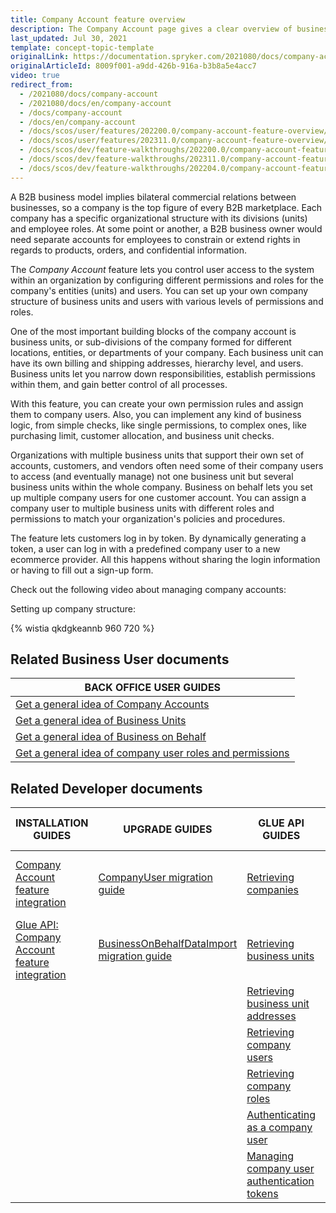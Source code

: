 ```yaml
---
title: Company Account feature overview
description: The Company Account page gives a clear overview of business’ structure, hierarchy, shipping, billing addresses, and other users in the Business Unit.
last_updated: Jul 30, 2021
template: concept-topic-template
originalLink: https://documentation.spryker.com/2021080/docs/company-account
originalArticleId: 8009f001-a9dd-426b-916a-b3b8a5e4acc7
video: true
redirect_from:
  - /2021080/docs/company-account
  - /2021080/docs/en/company-account
  - /docs/company-account
  - /docs/en/company-account
  - /docs/scos/user/features/202200.0/company-account-feature-overview/company-account-feature-overview.html
  - /docs/scos/user/features/202311.0/company-account-feature-overview/company-account-feature-overview.html
  - /docs/scos/dev/feature-walkthroughs/202200.0/company-account-feature-walkthrough/company-account-feature-walkthrough.html
  - /docs/scos/dev/feature-walkthroughs/202311.0/company-account-feature-walkthrough/company-account-feature-walkthrough.html
  - /docs/scos/dev/feature-walkthroughs/202204.0/company-account-feature-walkthrough/company-account-feature-walkthrough.html
---
```


A B2B business model implies bilateral commercial relations between businesses, so a company is the top figure of every B2B marketplace. Each company has a specific organizational structure with its divisions (units) and employee roles. At some point or another, a B2B business owner would need separate accounts for employees to constrain or extend rights in regards to products, orders, and confidential information.

The *Company Account* feature lets you control user access to the system within an organization by configuring different permissions and roles for the company's entities (units) and users. You can set up your own company structure of business units and users with various levels of permissions and roles.

One of the most important building blocks of the company account is business units, or sub-divisions of the company formed for different locations, entities, or departments of your company. Each business unit can have its own billing and shipping addresses, hierarchy level, and users. Business units let you narrow down responsibilities, establish permissions within them, and gain better control of all processes.

With this feature, you can create your own permission rules and assign them to company users. Also, you can implement any kind of business logic, from simple checks, like single permissions, to complex ones, like purchasing limit, customer allocation, and business unit checks.

Organizations with multiple business units that support their own set of accounts, customers, and vendors often need some of their company users to access (and eventually manage) not one business unit but several business units within the whole company. Business on behalf lets you set up multiple company users for one customer account. You can assign a company user to multiple business units with different roles and permissions to match your organization's policies and procedures.

The feature lets customers log in by token. By dynamically generating a token, a user can log in with a predefined company user to a new ecommerce provider. All this happens without sharing the login information or having to fill out a sign-up form.

Check out the following video about managing company accounts:

Setting up company structure:

{% wistia qkdgkeannb 960 720 %}


## Related Business User documents

|BACK OFFICE USER GUIDES|
|---|
|  [Get a general idea of Company Accounts](/docs/pbc/all/customer-relationship-management/{{page.version}}/base-shop/company-account-feature-overview/company-accounts-overview.html)  |
|  [Get a general idea of Business Units](/docs/pbc/all/customer-relationship-management/{{page.version}}/base-shop/company-account-feature-overview/business-units-overview.html)  |
|  [Get a general idea of Business on Behalf](/docs/pbc/all/customer-relationship-management/{{page.version}}/base-shop/company-account-feature-overview/business-on-behalf-overview.html)  |
|  [Get a general idea of company user roles and permissions](/docs/pbc/all/customer-relationship-management/{{page.version}}/base-shop/company-account-feature-overview/company-user-roles-and-permissions-overview.html)  |


## Related Developer documents

| INSTALLATION GUIDES | UPGRADE GUIDES| GLUE API GUIDES | TUTORIALS AND HOWTOS | REFERENCES |
|---------|---------|---------|---------|---------|
| [Company Account feature integration](/docs/pbc/all/customer-relationship-management/{{page.version}}/base-shop/install-and-upgrade/install-features/install-the-company-account-feature.html)| [CompanyUser migration guide](/docs/pbc/all/customer-relationship-management/{{page.version}}/base-shop/install-and-upgrade/upgrade-modules/upgrade-the-companyuser-module.html)  | [Retrieving companies](/docs/pbc/all/customer-relationship-management/{{page.version}}/base-shop/manage-using-glue-api/company-account/glue-api-retrieve-companies.html) |[ HowTo - Generate a token for login](/docs/pbc/all/customer-relationship-management/{{page.version}}/base-shop/generate-login-tokens.html)  | [Customer Login by Token reference information](/docs/scos/dev/feature-walkthroughs/{{page.version}}/company-account-feature-walkthrough/customer-login-by-token-reference-information.html) |
| [Glue API: Company Account feature integration](/docs/pbc/all/customer-relationship-management/{{page.version}}/base-shop/install-and-upgrade/install-glue-api/install-the-company-account-glue-api.html) | [BusinessOnBehalfDataImport migration guide](/docs/scos/dev/module-migration-guides/migration-guide-business-on-behalf-data-import.html)  | [Retrieving business units](/docs/pbc/all/customer-relationship-management/{{page.version}}/base-shop/manage-using-glue-api/company-account/glue-api-retrieve-business-units.html)  |   |   |
|   |   | [Retrieving business unit addresses](/docs/pbc/all/customer-relationship-management/{{page.version}}/base-shop/manage-using-glue-api/company-account/glue-api-retrieve-business-unit-addresses.html) |   |   |
|   |   | [Retrieving company users](/docs/pbc/all/customer-relationship-management/{{page.version}}/base-shop/manage-using-glue-api/company-account/glue-api-retrieve-company-users.html)  |   |   |
|   |   | [Retrieving company roles](/docs/pbc/all/customer-relationship-management/{{page.version}}/base-shop/manage-using-glue-api/company-account/glue-api-retrieve-company-roles.html)  |   |   |
|   |   | [Authenticating as a company user](/docs/pbc/all/identity-access-management/{{page.version}}/manage-using-glue-api/glue-api-authenticate-as-a-company-user.html)  |   |   |
|   |   | [Managing company user authentication tokens](/docs/pbc/all/identity-access-management/{{page.version}}/manage-using-glue-api/glue-api-manage-company-user-authentication-tokens.html)  |   |   |
